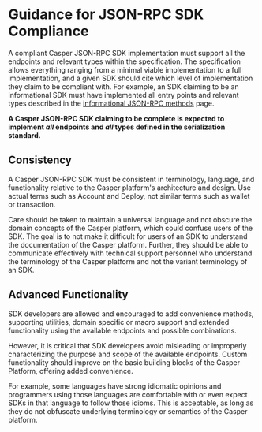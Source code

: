 # Guidance for JSON-RPC SDK Compliance

A compliant Casper JSON-RPC SDK implementation must support all the endpoints and relevant types within the specification. The specification allows everything ranging from a minimal viable implementation to a full implementation, and a given SDK should cite which level of implementation they claim to be compliant with. For example, an SDK claiming to be an informational SDK must have implemented all entry points and relevant types described in the [informational JSON-RPC methods](./json-rpc-informational.md) page.

**A Casper JSON-RPC SDK claiming to be complete is expected to implement *all* endpoints and *all* types defined in the serialization standard.**

## Consistency

A Casper JSON-RPC SDK must be consistent in terminology, language, and functionality relative to the Casper platform's architecture and design. Use actual terms such as Account and Deploy, not similar terms such as wallet or transaction.
 
Care should be taken to maintain a universal language and not obscure the domain concepts of the Casper platform, which could confuse users of the SDK. The goal is to not make it difficult for users of an SDK to understand the documentation of the Casper platform. Further, they should be able to communicate effectively with technical support personnel who understand the terminology of the Casper platform and not the variant terminology of an SDK.

## Advanced Functionality

SDK developers are allowed and encouraged to add convenience methods, supporting utilities, domain specific or macro support and extended functionality using the available endpoints and possible combinations.

However, it is critical that SDK developers avoid misleading or improperly characterizing the purpose and scope of the available endpoints. Custom functionality should improve on the basic building blocks of the Casper Platform, offering added convenience.

For example, some languages have strong idiomatic opinions and programmers using those languages are comfortable with or even expect SDKs in that language to follow those idioms. This is acceptable, as long as they do not obfuscate underlying terminology or semantics of the Casper platform.